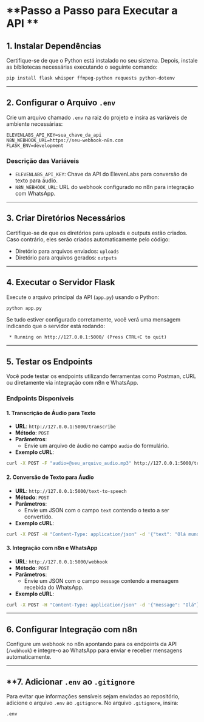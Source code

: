 

# **Passo a Passo para Executar a API **

## **1. Instalar Dependências**

Certifique-se de que o Python está instalado no seu sistema. Depois, instale as bibliotecas necessárias executando o seguinte comando:

```bash
pip install flask whisper ffmpeg-python requests python-dotenv
```

---

## **2. Configurar o Arquivo `.env`**

Crie um arquivo chamado `.env` na raiz do projeto e insira as variáveis de ambiente necessárias:

```env
ELEVENLABS_API_KEY=sua_chave_da_api
N8N_WEBHOOK_URL=https://seu-webhook-n8n.com
FLASK_ENV=development
```


### **Descrição das Variáveis**

- `ELEVENLABS_API_KEY`: Chave da API do ElevenLabs para conversão de texto para áudio.
- `N8N_WEBHOOK_URL`: URL do webhook configurado no n8n para integração com WhatsApp.

---

## **3. Criar Diretórios Necessários**

Certifique-se de que os diretórios para uploads e outputs estão criados. Caso contrário, eles serão criados automaticamente pelo código:

- Diretório para arquivos enviados: `uploads`
- Diretório para arquivos gerados: `outputs`

---

## **4. Executar o Servidor Flask**

Execute o arquivo principal da API (`app.py`) usando o Python:

```bash
python app.py
```

Se tudo estiver configurado corretamente, você verá uma mensagem indicando que o servidor está rodando:

```
 * Running on http://127.0.0.1:5000/ (Press CTRL+C to quit)
```

---

## **5. Testar os Endpoints**

Você pode testar os endpoints utilizando ferramentas como Postman, cURL ou diretamente via integração com n8n e WhatsApp.

### **Endpoints Disponíveis**

#### **1. Transcrição de Áudio para Texto**

- **URL**: `http://127.0.0.1:5000/transcribe`
- **Método**: `POST`
- **Parâmetros**:
    - Envie um arquivo de áudio no campo `audio` do formulário.
- **Exemplo cURL**:

```bash
curl -X POST -F "audio=@seu_arquivo_audio.mp3" http://127.0.0.1:5000/transcribe
```


#### **2. Conversão de Texto para Áudio**

- **URL**: `http://127.0.0.1:5000/text-to-speech`
- **Método**: `POST`
- **Parâmetros**:
    - Envie um JSON com o campo `text` contendo o texto a ser convertido.
- **Exemplo cURL**:

```bash
curl -X POST -H "Content-Type: application/json" -d '{"text": "Olá mundo"}' http://127.0.0.1:5000/text-to-speech
```


#### **3. Integração com n8n e WhatsApp**

- **URL**: `http://127.0.0.1:5000/webhook`
- **Método**: `POST`
- **Parâmetros**:
    - Envie um JSON com o campo `message` contendo a mensagem recebida do WhatsApp.
- **Exemplo cURL**:

```bash
curl -X POST -H "Content-Type: application/json" -d '{"message": "Olá"}' http://127.0.0.1:5000/webhook
```


---

## **6. Configurar Integração com n8n**

Configure um webhook no n8n apontando para os endpoints da API (`/webhook`) e integre-o ao WhatsApp para enviar e receber mensagens automaticamente.

---

## **7. Adicionar `.env` ao `.gitignore`

Para evitar que informações sensíveis sejam enviadas ao repositório, adicione o arquivo `.env` ao `.gitignore`. No arquivo `.gitignore`, insira:

```
.env
```